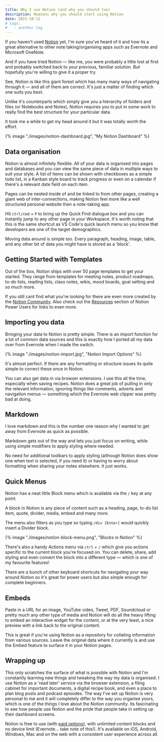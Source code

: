 ```yaml
---
title: Why I use Notion (and why you should too)
description: Reasons why you should start using Notion
date: 2021-10-12
# tags:
#   - another tag
---
```


If you haven't used [Notion](https://www.notion.so/product) yet, I'm sure you've heard of it and how its a great alternative to other note taking/organising apps such as Evernote and Microsoft OneNote.

And if you have tried Notion — like me, you were probably a little lost at first and probably switched back to your previous, familiar solution. But hopefully you're willing to give it a proper try.

See, Notion is like this giant forest which has many many ways of navigating through it — and all of them are correct. It's just a matter of finding which one suits you best.

Unlike it's counterparts which simply give you a hierarchy of folders and files (or Notebooks and Notes), Notion requires you to put in some work to really find the best structure for your particular data.

It took me a while to get my head around it but it was totally worth the effort.

{% image "./images/notion-dashboard.jpg", "My Notion Dashboard" %}

## Data organisation

Notion is almost infinitely flexible. All of your data is organised into pages and databases and you can view the same piece of data in multiple ways to suit your style. A list of items can be shown with checkboxes as a simple todo list, in a Kanban style board to track progress or even on a calendar if there's a relevant date field on each item.

Pages can be nested inside of and be linked to from other pages, creating a giant web of inter-connections, making Notion feel more like a well structured personal website then a note-taking app.

Hit `ctrl/cmd` + `P` to bring up the Quick Find dialogue box and you can instantly jump to any other page in your Workspace. It's worth noting that this is the same shortcut as VS Code's quick launch menu so you know that developers are one of the target demographics.

Moving data around is simple too. Every paragraph, heading, image, table, and any other bit of data you might have is stored as a 'block'.

## Getting Started with Templates

Out of the box, Notion ships with over 50 page templates to get your started. They range from templates for meeting notes, product roadmaps, to-do lists, reading lists, class notes, wikis, mood boards, goal setting and so much more.

If you still cant find what you're looking for there are even more created by the [Notion Community](https://www.notion.so/Notion-Community-04f306fbf59a413fae15f42e2a1ab029). Also check out the [Resources](/resources) section of Notion Power Users for links to even more.

## Importing you data

Bringing your data to Notion is pretty simple. There is an import function for a lot of common data sources and this is exactly how I ported all my data over from Evernote when I made the switch.

{% image "./images/notion-import.jpg", "Notion Import Options" %}

It's almost perfect. If there are any formatting or structure issues its quite simple to correct these once in Notion.

You can also get data in via browser extensions. I use this all the time, especially when saving recipes. Notion does a great job of pulling in only the relevant information, ignoring things like comments, adverts and navigation menus — something which the Evernote web clipper was pretty bad at doing.

## Markdown

I love markdown and this is the number one reason why I wanted to get away from Evernote as quick as possible.

Markdown gets out of the way and lets you just focus on writing, while using simple modifiers to apply styling where needed.

No need for additional toolbars to apply styling (although Notion does show one when text is selected, if you need it) or having to worry about formatting when sharing your notes elsewhere. It just works.

## Quick Menus

Notion has a neat little Block menu which is available via the `/` key at any point.

A block in Notion is any piece of content such as a heading, page, to-do list item, quote, divider, media, embed and many more.

The menu also filters as you type so typing `/div [Enter]` would quickly insert a Divider block.

{% image "./images/notion-block-menu.png", "Blocks in Notion" %}

There's also a handy Actions menu via `ctrl` + `/` which give you actions specific to the current block you're focused on. You can delete, share, add styling and even convert the block into a different type — which is one of my favourite features!

There are a bunch of other keyboard shortcuts for navigating your way around Notion so it's great for power users but also simple enough for complete beginners.

## Embeds

Paste in a URL for an image, YouTube video, Tweet, PDF, Soundcloud or pretty much any other type of media and Notion will do all the heavy lifting to embed an interactive widget for the content, or at the very least, a nice preview with a link back to the original content.

This is great if you're using Notion as a repository for collating information from various sources. Leave the original data where it currently is and use the Embed feature to surface it in your Notion pages.

## Wrapping up

This only scratches the surface of what is possible with Notion and I'm constantly learning new things and tweaking the way my data is organised. I use Notion as a 'read later' service via the browser extension, a filing cabinet for important documents, a digital recipe book, and even a place to plan blog posts and podcast episodes. The way I've set up Notion is very personal to me and it will completely differ to the way you organise yours, which is one of the things I love about the Notion community. Its fascinating to see how people use Notion and the pride that people take in setting up their dashboard screens.

Notion is free to use (with [paid options](https://www.notion.so/pricing)), with unlimited content blocks and no device limit (Evernote... take _note_ of this!). It's available on iOS, Android, Windows, Mac and on the web with a consistent user experience across all.
